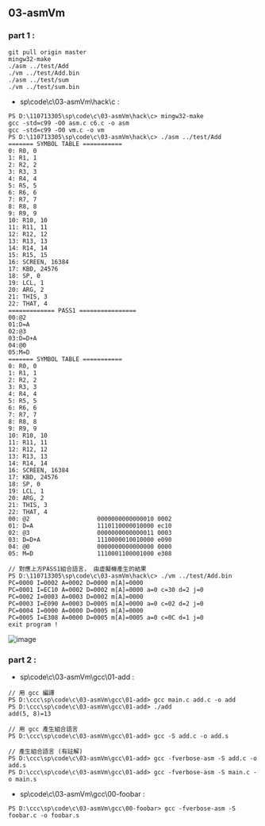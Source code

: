 ## 03-asmVm
### part 1 :
```
git pull origin master
mingw32-make
./asm ../test/Add
./vm ../test/Add.bin
./asm ../test/sum
./vm ../test/sum.bin
```

* sp\code\c\03-asmVm\hack\c :

```
PS D:\110713305\sp\code\c\03-asmVm\hack\c> mingw32-make
gcc -std=c99 -O0 asm.c c6.c -o asm
gcc -std=c99 -O0 vm.c -o vm
PS D:\110713305\sp\code\c\03-asmVm\hack\c> ./asm ../test/Add
======= SYMBOL TABLE ===========
0: R0, 0
1: R1, 1
2: R2, 2
3: R3, 3
4: R4, 4
5: R5, 5
6: R6, 6
7: R7, 7
8: R8, 8
9: R9, 9
10: R10, 10
11: R11, 11
12: R12, 12
13: R13, 13
14: R14, 14
15: R15, 15
16: SCREEN, 16384
17: KBD, 24576
18: SP, 0
19: LCL, 1
20: ARG, 2
21: THIS, 3
22: THAT, 4
============= PASS1 ================
00:@2
01:D=A
02:@3
03:D=D+A
04:@0
05:M=D
======= SYMBOL TABLE ===========
0: R0, 0
1: R1, 1
2: R2, 2
3: R3, 3
4: R4, 4
5: R5, 5
6: R6, 6
7: R7, 7
8: R8, 8
9: R9, 9
10: R10, 10
11: R11, 11
12: R12, 12
13: R13, 13
14: R14, 14
16: SCREEN, 16384
17: KBD, 24576
18: SP, 0
19: LCL, 1
20: ARG, 2
21: THIS, 3
22: THAT, 4
00: @2                   0000000000000010 0002
01: D=A                  1110110000010000 ec10
02: @3                   0000000000000011 0003
03: D=D+A                1110000010010000 e090
04: @0                   0000000000000000 0000
05: M=D                  1110001100001000 e308
```
```
// 對應上方PASS1組合語言， 由虛擬機產生的結果
PS D:\110713305\sp\code\c\03-asmVm\hack\c> ./vm ../test/Add.bin
PC=0000 I=0002 A=0002 D=0000 m[A]=0000
PC=0001 I=EC10 A=0002 D=0002 m[A]=0000 a=0 c=30 d=2 j=0
PC=0002 I=0003 A=0003 D=0002 m[A]=0000
PC=0003 I=E090 A=0003 D=0005 m[A]=0000 a=0 c=02 d=2 j=0
PC=0004 I=0000 A=0000 D=0005 m[A]=0000
PC=0005 I=E308 A=0000 D=0005 m[A]=0005 a=0 c=0C d=1 j=0
exit program !
```

![image](https://scontent.fkhh1-2.fna.fbcdn.net/v/t1.0-9/92523145_10157915162531893_6576188808188919808_n.jpg?_nc_cat=108&_nc_sid=1480c5&_nc_ohc=fqWf1on86g4AX8xqcrw&_nc_ht=scontent.fkhh1-2.fna&oh=84a14845a6ad6d98dc63adbf756217c8&oe=5EC3375C&dl=1)

### part 2 :

* sp\code\c\03-asmVm\gcc\01-add :

```
// 用 gcc 編譯
PS D:\ccc\sp\code\c\03-asmVm\gcc\01-add> gcc main.c add.c -o add
PS D:\ccc\sp\code\c\03-asmVm\gcc\01-add> ./add
add(5, 8)=13

// 用 gcc 產生組合語言
PS D:\ccc\sp\code\c\03-asmVm\gcc\01-add> gcc -S add.c -o add.s
```

```
// 產生組合語言 (有註解)
PS D:\ccc\sp\code\c\03-asmVm\gcc\01-add> gcc -fverbose-asm -S add.c -o add.s
PS D:\ccc\sp\code\c\03-asmVm\gcc\01-add> gcc -fverbose-asm -S main.c -o main.s
```

* sp\code\c\03-asmVm\gcc\00-foobar :

```
PS D:\ccc\sp\code\c\03-asmVm\gcc\00-foobar> gcc -fverbose-asm -S foobar.c -o foobar.s
```
